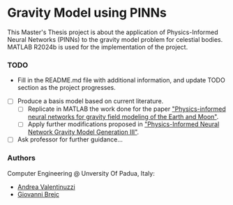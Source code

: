 # Gravity Model using PINNs
This Master's Thesis project is about the application of Physics-Informed Neural Networks (PINNs) to the gravity model problem for celestial bodies.  
MATLAB R2024b is used for the implementation of the project.

### TODO
- Fill in the README.md file with additional information, and update TODO section as the project progresses.
- [ ] Produce a basis model based on current literature.
    - [ ] Replicate in MATLAB the work done for the paper ["Physics-informed neural networks for gravity field modeling of the Earth and Moon"](https://link.springer.com/article/10.1007/s10569-022-10069-5).
    - [ ] Apply further modifications proposed in ["Physics-Informed Neural Network Gravity Model Generation III"](https://arxiv.org/abs/2312.10257).
- [ ] Ask professor for further guidance...

### Authors
Computer Engineering @ Unversity Of Padua, Italy:
- [Andrea Valentinuzzi](github.com/akappakappa)
- [Giovanni Brejc](github.com/Govawi)
